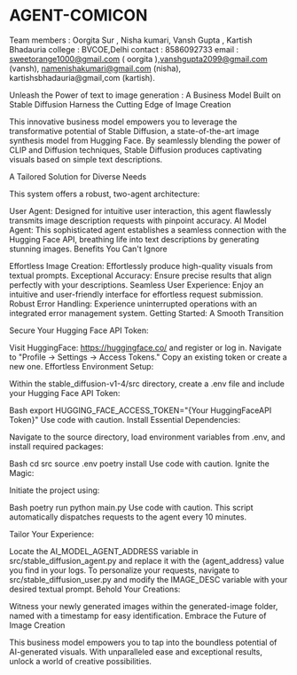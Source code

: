 # AGENT-COMICON
Team members : Oorgita Sur , Nisha kumari, Vansh Gupta , Kartish Bhadauria 
college : BVCOE,Delhi 
contact : 8586092733
email : sweetorange1000@gmail.com ( oorgita ),vanshgupta2099@gmail.com (vansh), namenishakumari@gmail.com (nisha), kartishsbhadauria@gmail,com (kartish).


Unleash the Power of text to image generation : A Business Model Built on Stable Diffusion
Harness the Cutting Edge of Image Creation

This innovative business model empowers you to leverage the transformative potential of Stable Diffusion, a state-of-the-art image synthesis model from Hugging Face. By seamlessly blending the power of CLIP and Diffusion techniques, Stable Diffusion produces captivating visuals based on simple text descriptions.

A Tailored Solution for Diverse Needs

This system offers a robust, two-agent architecture:

User Agent: Designed for intuitive user interaction, this agent flawlessly transmits image description requests with pinpoint accuracy.
AI Model Agent: This sophisticated agent establishes a seamless connection with the Hugging Face API, breathing life into text descriptions by generating stunning images.
Benefits You Can't Ignore

Effortless Image Creation: Effortlessly produce high-quality visuals from textual prompts.
Exceptional Accuracy: Ensure precise results that align perfectly with your descriptions.
Seamless User Experience: Enjoy an intuitive and user-friendly interface for effortless request submission.
Robust Error Handling: Experience uninterrupted operations with an integrated error management system.
Getting Started: A Smooth Transition

Secure Your Hugging Face API Token:

Visit HuggingFace: https://huggingface.co/ and register or log in.
Navigate to "Profile -> Settings -> Access Tokens."
Copy an existing token or create a new one.
Effortless Environment Setup:

Within the stable_diffusion-v1-4/src directory, create a .env file and include your Hugging Face API Token:

Bash
export HUGGING_FACE_ACCESS_TOKEN="{Your HuggingFaceAPI Token}"
Use code with caution.
Install Essential Dependencies:

Navigate to the source directory, load environment variables from .env, and install required packages:

Bash
cd src
source .env
poetry install
Use code with caution.
Ignite the Magic:

Initiate the project using:

Bash
poetry run python main.py
Use code with caution.
This script automatically dispatches requests to the agent every 10 minutes.

Tailor Your Experience:

Locate the AI_MODEL_AGENT_ADDRESS variable in src/stable_diffusion_agent.py and replace it with the {agent_address} value you find in your logs.
To personalize your requests, navigate to src/stable_diffusion_user.py and modify the IMAGE_DESC variable with your desired textual prompt.
Behold Your Creations:

Witness your newly generated images within the generated-image folder, named with a timestamp for easy identification.
Embrace the Future of Image Creation

This business model empowers you to tap into the boundless potential of AI-generated visuals. With unparalleled ease and exceptional results, unlock a world of creative possibilities.
